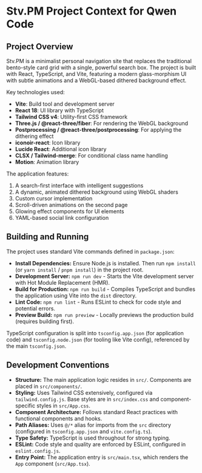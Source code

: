 # Stv.PM Project Context for Qwen Code

## Project Overview

Stv.PM is a minimalist personal navigation site that replaces the traditional bento-style card grid with a single, powerful search box. The project is built with React, TypeScript, and Vite, featuring a modern glass-morphism UI with subtle animations and a WebGL-based dithered background effect.

Key technologies used:
- **Vite**: Build tool and development server
- **React 18**: UI library with TypeScript
- **Tailwind CSS v4**: Utility-first CSS framework
- **Three.js / @react-three/fiber**: For rendering the WebGL background
- **Postprocessing / @react-three/postprocessing**: For applying the dithering effect
- **iconoir-react**: Icon library
- **Lucide React**: Additional icon library
- **CLSX / Tailwind-merge**: For conditional class name handling
- **Motion**: Animation library

The application features:
1. A search-first interface with intelligent suggestions
2. A dynamic, animated dithered background using WebGL shaders
3. Custom cursor implementation
4. Scroll-driven animations on the second page
5. Glowing effect components for UI elements
6. YAML-based social link configuration

## Building and Running

The project uses standard Vite commands defined in `package.json`:

- **Install Dependencies:** Ensure Node.js is installed. Then run `npm install` (or `yarn install` / `pnpm install`) in the project root.
- **Development Server:** `npm run dev` - Starts the Vite development server with Hot Module Replacement (HMR).
- **Build for Production:** `npm run build` - Compiles TypeScript and bundles the application using Vite into the `dist` directory.
- **Lint Code:** `npm run lint` - Runs ESLint to check for code style and potential errors.
- **Preview Build:** `npm run preview` - Locally previews the production build (requires building first).

TypeScript configuration is split into `tsconfig.app.json` (for application code) and `tsconfig.node.json` (for tooling like Vite config), referenced by the main `tsconfig.json`.

## Development Conventions

- **Structure:** The main application logic resides in `src/`. Components are placed in `src/components/`.
- **Styling:** Uses Tailwind CSS extensively, configured via `tailwind.config.js`. Base styles are in `src/index.css` and component-specific styles in `src/App.css`.
- **Component Architecture:** Follows standard React practices with functional components and hooks.
- **Path Aliases:** Uses `@/*` alias for imports from the `src` directory (configured in `tsconfig.app.json` and `vite.config.ts`).
- **Type Safety:** TypeScript is used throughout for strong typing.
- **ESLint:** Code style and quality are enforced by ESLint, configured in `eslint.config.js`.
- **Entry Point:** The application entry is `src/main.tsx`, which renders the `App` component (`src/App.tsx`).